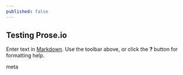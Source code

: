 ```yaml
---
published: false
---
```


## Testing Prose.io

Enter text in [Markdown](http://daringfireball.net/projects/markdown/). Use the toolbar above, or click the **?** button for formatting help.

meta